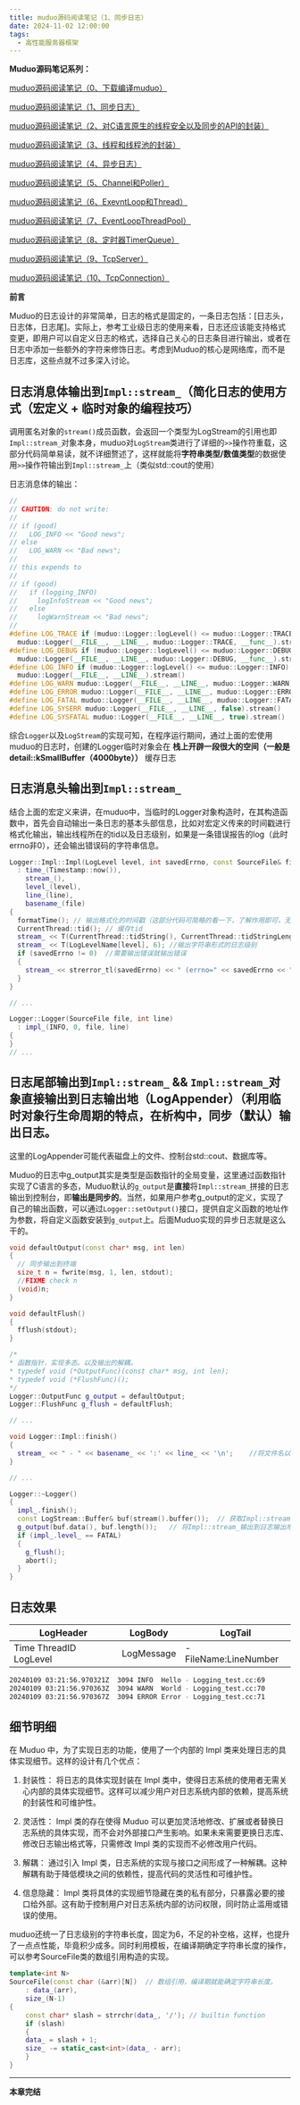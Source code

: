 ```yaml
---
title: muduo源码阅读笔记（1、同步日志）
date: 2024-11-02 12:00:00
tags:
  - 高性能服务器框架
---
```


**Muduo源码笔记系列：**

[muduo源码阅读笔记（0、下载编译muduo）](./Start.md)

[muduo源码阅读笔记（1、同步日志）](./SynLogging.md)

[muduo源码阅读笔记（2、对C语言原生的线程安全以及同步的API的封装）](./ThreadSafeAndSync.md)

[muduo源码阅读笔记（3、线程和线程池的封装）](./ThreadAndThreadPool.md)

[muduo源码阅读笔记（4、异步日志）](./AsyncLogging.md)

[muduo源码阅读笔记（5、Channel和Poller）](./ChannelAndPoller.md)

[muduo源码阅读笔记（6、ExevntLoop和Thread）](./EvevntLoopAndThread.md)

[muduo源码阅读笔记（7、EventLoopThreadPool）](./EventLoopThreadPool.md)

[muduo源码阅读笔记（8、定时器TimerQueue）](./TimerQueue.md)

[muduo源码阅读笔记（9、TcpServer）](./TcpServer.md)

[muduo源码阅读笔记（10、TcpConnection）](./TcpConnection.md)

**前言**

Muduo的日志设计的非常简单，日志的格式是固定的，一条日志包括：[日志头，日志体，日志尾]。实际上，参考工业级日志的使用来看，日志还应该能支持格式变更，即用户可以自定义日志的格式，选择自己关心的日志条目进行输出，或者在日志中添加一些额外的字符来修饰日志。考虑到Muduo的核心是网络库，而不是日志库，这些点就不过多深入讨论。

## 日志消息体输出到`Impl::stream_`（简化日志的使用方式（宏定义 + 临时对象的编程技巧）

调用匿名对象的`stream()`成员函数，会返回一个类型为LogStream的引用也即`Impl::stream_`对象本身，muduo对`LogStream`类进行了详细的`>>`操作符重载，这部分代码简单易读，就不详细赘述了，这样就能将**字符串类型/数值类型**的数据使用`>>`操作符输出到`Impl::stream_`上（类似std::cout的使用）

日志消息体的输出：
<!-- more -->
```cpp
//
// CAUTION: do not write:
//
// if (good)
//   LOG_INFO << "Good news";
// else
//   LOG_WARN << "Bad news";
//
// this expends to
//
// if (good)
//   if (logging_INFO)
//     logInfoStream << "Good news";
//   else
//     logWarnStream << "Bad news";
//
#define LOG_TRACE if (muduo::Logger::logLevel() <= muduo::Logger::TRACE) \
  muduo::Logger(__FILE__, __LINE__, muduo::Logger::TRACE, __func__).stream()
#define LOG_DEBUG if (muduo::Logger::logLevel() <= muduo::Logger::DEBUG) \
  muduo::Logger(__FILE__, __LINE__, muduo::Logger::DEBUG, __func__).stream()
#define LOG_INFO if (muduo::Logger::logLevel() <= muduo::Logger::INFO) \
  muduo::Logger(__FILE__, __LINE__).stream()
#define LOG_WARN muduo::Logger(__FILE__, __LINE__, muduo::Logger::WARN).stream()
#define LOG_ERROR muduo::Logger(__FILE__, __LINE__, muduo::Logger::ERROR).stream()
#define LOG_FATAL muduo::Logger(__FILE__, __LINE__, muduo::Logger::FATAL).stream()
#define LOG_SYSERR muduo::Logger(__FILE__, __LINE__, false).stream()
#define LOG_SYSFATAL muduo::Logger(__FILE__, __LINE__, true).stream()
```

综合`Logger`以及`LogStream`的实现可知，在程序运行期间，通过上面的宏使用muduo的日志时，创建的Logger临时对象会在 **栈上开辟一段很大的空间（一般是detail::kSmallBuffer（4000byte））** 缓存日志

## 日志消息头输出到`Impl::stream_`

结合上面的宏定义来讲，在muduo中，当临时的Logger对象构造时，在其构造函数中，首先会自动输出一条日志的基本头部信息，比如对宏定义传来的时间戳进行格式化输出，输出线程所在的tid以及日志级别，如果是一条错误报告的log（此时errno非0），还会输出错误码的字符串信息。

```cpp
Logger::Impl::Impl(LogLevel level, int savedErrno, const SourceFile& file, int line)
  : time_(Timestamp::now()),
    stream_(),
    level_(level),
    line_(line),
    basename_(file)
{
  formatTime(); // 输出格式化的时间戳（这部分代码可简略的看一下，了解作用即可，无需细看。
  CurrentThread::tid(); // 缓存tid
  stream_ << T(CurrentThread::tidString(), CurrentThread::tidStringLength()); // 输出字符串形式的tid
  stream_ << T(LogLevelName[level], 6); //输出字符串形式的日志级别
  if (savedErrno != 0)  //需要输出错误就输出错误
  {
    stream_ << strerror_tl(savedErrno) << " (errno=" << savedErrno << ") ";
  }
}

// ...

Logger::Logger(SourceFile file, int line)
  : impl_(INFO, 0, file, line)
{
}
// ...
```

## 日志尾部输出到`Impl::stream_` && `Impl::stream_`对象直接输出到日志输出地（LogAppender）（利用临时对象行生命周期的特点，在析构中，同步（默认）输出日志。

这里的LogAppender可能代表磁盘上的文件、控制台std::cout、数据库等。

Muduo的日志中g_output其实是类型是函数指针的全局变量，这里通过函数指针实现了C语言的多态，Muduo默认的`g_output`是**直接**将`Impl::stream_`拼接的日志输出到控制台，即**输出是同步的**。当然，如果用户参考g_output的定义，实现了自己的输出函数，可以通过`Logger::setOutput()`接口，提供自定义函数的地址作为参数，将自定义函数安装到`g_output`上。后面Muduo实现的异步日志就是这么干的。

```cpp
void defaultOutput(const char* msg, int len)
{
  // 同步输出到终端
  size_t n = fwrite(msg, 1, len, stdout);
  //FIXME check n
  (void)n;
}

void defaultFlush()
{
  fflush(stdout);
}

/*
* 函数指针，实现多态。以及输出的解耦。
* typedef void (*OutputFunc)(const char* msg, int len);
* typedef void (*FlushFunc)();
*/
Logger::OutputFunc g_output = defaultOutput;
Logger::FlushFunc g_flush = defaultFlush;

// ...

void Logger::Impl::finish()
{
  stream_ << " - " << basename_ << ':' << line_ << '\n';    //将文件名以及日志所在行号（临时对象的构造会传入这两个信息）作为日志尾输出到Impl::stream_
}

// ...

Logger::~Logger()
{
  impl_.finish();
  const LogStream::Buffer& buf(stream().buffer());  // 获取Impl::stream_
  g_output(buf.data(), buf.length());   // 将Impl::stream_输出到日志输出地（stdout/file/database）
  if (impl_.level_ == FATAL)
  {
    g_flush();
    abort();
  }
}
```

## 日志效果
|       LogHeader                    |   LogBody       |   LogTail               |
|       ----                         |   ----          |   ----                  |
|       Time ThreadID LogLevel       |   LogMessage    |    - FileName:LineNumber|
```bash
20240109 03:21:56.970321Z  3094 INFO  Hello - Logging_test.cc:69
20240109 03:21:56.970363Z  3094 WARN  World - Logging_test.cc:70
20240109 03:21:56.970367Z  3094 ERROR Error - Logging_test.cc:71
```

## 细节明细

在 Muduo 中，为了实现日志的功能，使用了一个内部的 Impl 类来处理日志的具体实现细节。这样的设计有几个优点：

1. 封装性：
将日志的具体实现封装在 Impl 类中，使得日志系统的使用者无需关心内部的具体实现细节。这样可以减少用户对日志系统内部的依赖，提高系统的封装性和可维护性。

2. 灵活性：
Impl 类的存在使得 Muduo 可以更加灵活地修改、扩展或者替换日志系统的具体实现，而不会对外部接口产生影响。如果未来需要更换日志库、修改日志输出格式等，只需修改 Impl 类的实现而不必修改用户代码。

3. 解耦：
通过引入 Impl 类，日志系统的实现与接口之间形成了一种解耦。这种解耦有助于降低模块之间的依赖性，提高代码的灵活性和可维护性。

4. 信息隐藏：
Impl 类将具体的实现细节隐藏在类的私有部分，只暴露必要的接口给外部。这有助于控制用户对日志系统内部的访问权限，同时防止滥用或错误的使用。

muduo还统一了日志级别的字符串长度，固定为6，不足的补空格，这样，也提升了一点点性能，毕竟积少成多。同时利用模板，在编译期确定字符串长度的操作，可以参考SourceFile类的数组引用构造的实现。

```cpp
template<int N>
SourceFile(const char (&arr)[N])  // 数组引用，编译期就能确定字符串长度。
    : data_(arr),
    size_(N-1)
{
    const char* slash = strrchr(data_, '/'); // builtin function
    if (slash)
    {
    data_ = slash + 1;
    size_ -= static_cast<int>(data_ - arr);
    }
}
```

---

**本章完结**